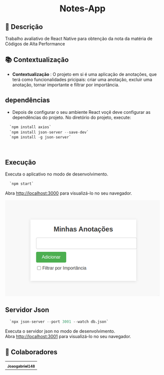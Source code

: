 <h1 align="center">Notes-App</h1>

## :memo: Descrição
Trabalho avaliativo de React Native para obtenção da nota da matéria de Códigos de Alta Performance 

## :books: Contextualização
* <b>Contextualização </b>: O projeto em si é uma aplicação de anotações, que terá como funcionalidades pricipais: criar uma anotação, excluir uma anotação, tornar importante e filtrar por importância.

## dependências

* Depois de configurar o seu ambiente React voçê deve configurar as dependências do projeto. No diretório do projeto, execute:

```s
  `npm install axios`
  `npm install json-server --save-dev`
  `npm install -g json-server`

```
<br/>

## Execução

Executa o aplicativo no modo de desenvolvimento.
```s
  `npm start`
```
Abra [http://localhost:3000](http://localhost:3000) para visualizá-lo no seu navegador.

<img src="https://github.com/Joaogabriel148/App_React/blob/main/img/AppReact.png"/>

## Servidor Json

```s
  `npx json-server --port 3001 --watch db.json`
```

Executa o servidor json no modo de desenvolvimento.\
Abra [http://localhost:3001](http://localhost:3001) para visualizá-lo no seu navegador.

## :handshake: Colaboradores
<table>
  <tr>
    <td align="center">
      <a href="https://github.com/Joaogabriel148">
        <sub>
          <b>Joaogabriel148</b>
        </sub>
      </a>
    </td>
  </tr>
</table>


